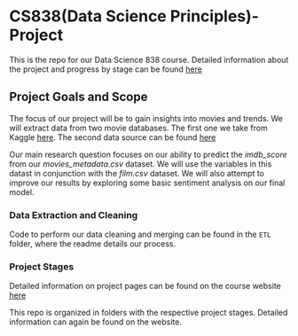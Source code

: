 # CS838(Data Science Principles)-Project
This is the repo for our Data Science 838 course. Detailed information about
the project and progress by stage can be found [here](https://sites.google.com/site/cs838datascienceprojectmovie/)

## Project Goals and Scope
The focus of our project will be to gain insights into movies and trends. We
will extract data from two movie databases. The first one we take from Kaggle
[here](https://www.kaggle.com/deepmatrix/imdb-5000-movie-dataset). The second
data source can be found
[here](https://perso.telecom-paristech.fr/eagan/class/igr204/datasets) 

Our main research question focuses on our ability to predict the *imdb_score*
from our *movies_metadata.csv* dataset. We will use the variables in this
datast in conjunction with the *film.csv* dataset. We will also attempt to
improve our results by exploring some basic sentiment analysis on our final
model. 


### Data Extraction and Cleaning

Code to perform our data cleaning and merging can be found in the ```ETL``` folder,
where the readme details our process.

### Project Stages

Detailed information on project pages can be found on the course website
[here](https://sites.google.com/site/anhaidgroup/courses/cs-838-spring-2017/project-description)

This repo is organized in folders with the respective project stages. Detailed
information can again be found on the website.


